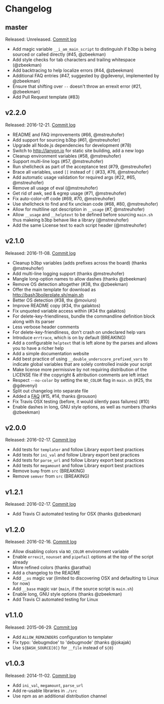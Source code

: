 # Changelog

## master

Released: Unreleased. [Commit log](https://github.com/kvz/bash3boilerplate/compare/v2.2.0...master)

- Add magic variable `__i_am_main_script` to distinguish if b3bp is being sourced or called directly (#45, @zbeekman)
- Add style checks for tab characters and trailing whitespace (@zbeekman)
- Add backtracing to help localize errors (#44, @zbeekman)
- Additional FAQ entries (#47, suggested by @gdevenyi, implemented by @zbeekman)
- Ensure that shifting over `--` doesn't throw an errexit error (#21, @zbeekman)
- Add Pull Request template (#83)

## v2.2.0

Released: 2016-12-21. [Commit log](https://github.com/kvz/bash3boilerplate/compare/v2.1.0...v2.2.0)

- README and FAQ improvements (#66, @mstreuhofer)
- Add support for sourcing b3bp (#61, @mstreuhofer)
- Upgrade all Node.js dependencies for development (#78)
- Switch to http://lanyon.io for static site building, add a new logo
- Cleanup environment variables (#58, @mstreuhofer)
- Support multi-line logs (#57, @mstreuhofer)
- Run shellcheck as part of the acceptance test (#79, @mstreuhofer)
- Brace all variables, used `[[` instead of `[` (#33, #76, @mstreuhofer)
- Add automatic usage validation for required args (#22, #65, @mstreuhofer)
- Remove all usage of eval (@mstreuhofer)
- Get rid of awk, sed & egrep usage (#71, @mstreuhofer)
- Fix auto-color-off code (#69, #70, @mstreuhofer)
- Use shellcheck to find and fix unclean code (#68, #80, @mstreuhofer)
- Allow for multiline opt description in `__usage` (#7, @mstreuhofer)
- Allow `__usage` and `__helptext` to be defined before sourcing `main.sh` thus makeing b3bp behave like a library (@mstreuhofer)
- Add the same License text to each script header (@mstreuhofer)

## v2.1.0

Released: 2016-11-08. [Commit log](https://github.com/kvz/bash3boilerplate/compare/v2.0.0...v2.1.0)

- Cleanup b3bp variables (adds prefixes across the board) (thanks @mstreuhofer)
- Add multi-line logging support (thanks @mstreuhofer)
- Mangle long-option names to allow dashes (thanks @zbeekman)
- Remove OS detection altogether (#38, thx @zbeekman)
- Offer the main template for download as http://bash3boilerplate.sh/main.sh
- Better OS detection (#38, thx @moviuro)
- Improve README copy (#34, thx galaktos)
- Fix unquoted variable access within (#34 thx galaktos)
- For delete-key-friendliness, bundle the commandline definition block along with its parser
- Less verbose header comments
- For delete-key-friendliness, don't crash on undeclared help vars
- Introduce `errtrace`, which is on by default (BREAKING)
- Add a configurable `helptext` that is left alone by the parses and allows you to have a richer help
- Add a simple documentation website
- Add best practice of using `__double_underscore_prefixed_vars` to indicate global variables that are solely controlled inside your script
- Make license more permissive by not requiring distribution of the LICENSE file if the copyright & attribution comments are left intact
- Respect `--no-color` by setting the `NO_COLOR` flag in `main.sh` (#25, thx @gdevenyi)
- Split out changelog into separate file
- Added a [FAQ](./FAQ.md) (#15, #14, thanks @rouson)
- Fix Travis OSX testing (before, it would silently pass failures) (#10)
- Enable dashes in long, GNU style options, as well as numbers (thanks @zbeekman)

## v2.0.0

Released: 2016-02-17. [Commit log](https://github.com/kvz/bash3boilerplate/compare/v1.2.1...v2.0.0)

- Add tests for `templater` and follow Library export best practices
- Add tests for `ini_val` and follow Library export best practices
- Add tests for `parse_url` and follow Library export best practices
- Add tests for `megamount` and follow Library export best practices
- Remove `bump` from `src` (BREAKING)
- Remove `semver` from `src` (BREAKING)

## v1.2.1

Released: 2016-02-17. [Commit log](https://github.com/kvz/bash3boilerplate/compare/v1.2.0...v1.2.1)

- Add Travis CI automated testing for OSX (thanks @zbeekman)

## v1.2.0

Released: 2016-02-16. [Commit log](https://github.com/kvz/bash3boilerplate/compare/v1.1.0...v1.2.0)

- Allow disabling colors via `NO_COLOR` environment variable
- Enable `errexit`, `nounset` and `pipefail` options at the top of the script already
- More refined colors (thanks @arathai)
- Add a changelog to the README
- Add `__os` magic var (limited to discovering OSX and defaulting to Linux for now)
- Add `__base` magic var (`main`, if the source script is `main.sh`)
- Enable long, GNU style options (thanks @zbeekman)
- Add Travis CI automated testing for Linux

## v1.1.0

Released: 2015-06-29. [Commit log](https://github.com/kvz/bash3boilerplate/compare/v1.0.3...v1.1.0)

- Add `ALLOW_REMAINDERS` configuration to templater
- Fix typo: 'debugmdoe' to 'debugmode' (thanks @jokajak)
- Use `${BASH_SOURCE[0]}` for `__file` instead of `${0}`

## v1.0.3

Released: 2014-11-02. [Commit log](https://github.com/kvz/bash3boilerplate/compare/5db569125319a89b9561b434db84e4d91faefb63...v1.0.3)

- Add `ini_val`, `megamount`, `parse_url`
- Add re-usable libraries in `./src`
- Use npm as an additional distribution channel
